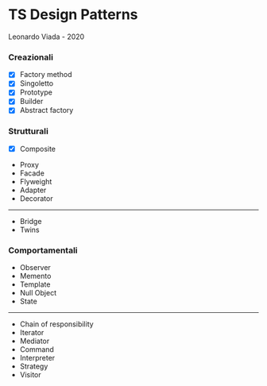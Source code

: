 # TS Design Patterns

Leonardo Viada - 2020

### Creazionali

- [x] Factory method
- [x] Singoletto
- [x] Prototype
- [x] Builder
- [x] Abstract factory

### Strutturali

- [x] Composite
- Proxy
- Facade
- Flyweight
- Adapter
- Decorator

---

- Bridge
- Twins

### Comportamentali

- Observer
- Memento
- Template
- Null Object
- State

---

- Chain of responsibility
- Iterator
- Mediator
- Command
- Interpreter
- Strategy
- Visitor